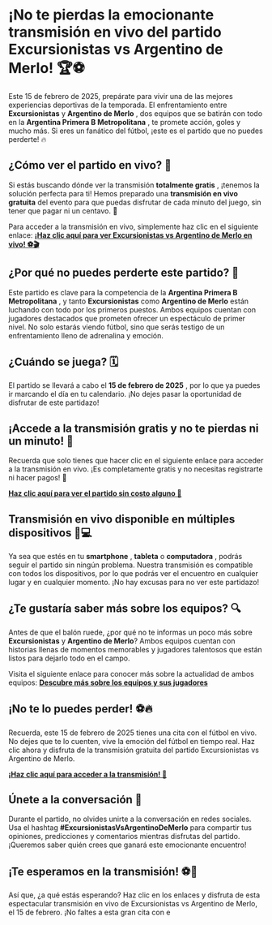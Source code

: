# ¡No te pierdas la emocionante transmisión en vivo del partido Excursionistas vs Argentino de Merlo! 🏆⚽

Este 15 de febrero de 2025, prepárate para vivir una de las mejores experiencias deportivas de la temporada. El enfrentamiento entre **Excursionistas** y **Argentino de Merlo** , dos equipos que se batirán con todo en la **Argentina Primera B Metropolitana** , te promete acción, goles y mucho más. Si eres un fanático del fútbol, ¡este es el partido que no puedes perderte! 🔥

## ¿Cómo ver el partido en vivo? 🎥

Si estás buscando dónde ver la transmisión **totalmente gratis** , ¡tenemos la solución perfecta para ti! Hemos preparado una **transmisión en vivo gratuita** del evento para que puedas disfrutar de cada minuto del juego, sin tener que pagar ni un centavo. 📲

Para acceder a la transmisión en vivo, simplemente haz clic en el siguiente enlace: [**¡Haz clic aquí para ver Excursionistas vs Argentino de Merlo en vivo! ⚽🎬**](https://tinyurl.com/livestreamfreeo?st=Excursionistas+vs+Argentino+de+Merlo&si=ghc)

## ¿Por qué no puedes perderte este partido? 🤔

Este partido es clave para la competencia de la **Argentina Primera B Metropolitana** , y tanto **Excursionistas** como **Argentino de Merlo** están luchando con todo por los primeros puestos. Ambos equipos cuentan con jugadores destacados que prometen ofrecer un espectáculo de primer nivel. No solo estarás viendo fútbol, sino que serás testigo de un enfrentamiento lleno de adrenalina y emoción.

## ¿Cuándo se juega? 🗓️

El partido se llevará a cabo el **15 de febrero de 2025** , por lo que ya puedes ir marcando el día en tu calendario. ¡No dejes pasar la oportunidad de disfrutar de este partidazo!

## ¡Accede a la transmisión gratis y no te pierdas ni un minuto! 📡

Recuerda que solo tienes que hacer clic en el siguiente enlace para acceder a la transmisión en vivo. ¡Es completamente gratis y no necesitas registrarte ni hacer pagos! 🤑

[**Haz clic aquí para ver el partido sin costo alguno 👀**](https://tinyurl.com/livestreamfreeo?st=Excursionistas+vs+Argentino+de+Merlo&si=ghc)

## Transmisión en vivo disponible en múltiples dispositivos 📱💻

Ya sea que estés en tu **smartphone** , **tableta** o **computadora** , podrás seguir el partido sin ningún problema. Nuestra transmisión es compatible con todos los dispositivos, por lo que podrás ver el encuentro en cualquier lugar y en cualquier momento. ¡No hay excusas para no ver este partidazo!

## ¿Te gustaría saber más sobre los equipos? 🔍

Antes de que el balón ruede, ¿por qué no te informas un poco más sobre **Excursionistas** y **Argentino de Merlo**? Ambos equipos cuentan con historias llenas de momentos memorables y jugadores talentosos que están listos para dejarlo todo en el campo.

Visita el siguiente enlace para conocer más sobre la actualidad de ambos equipos: [**Descubre más sobre los equipos y sus jugadores**](https://tinyurl.com/livestreamfreeo?st=Excursionistas+vs+Argentino+de+Merlo&si=ghc)

## ¡No te lo puedes perder! ⚽🔥

Recuerda, este 15 de febrero de 2025 tienes una cita con el fútbol en vivo. No dejes que te lo cuenten, vive la emoción del fútbol en tiempo real. Haz clic ahora y disfruta de la transmisión gratuita del partido Excursionistas vs Argentino de Merlo.

[**¡Haz clic aquí para acceder a la transmisión! 🎥**](https://tinyurl.com/livestreamfreeo?st=Excursionistas+vs+Argentino+de+Merlo&si=ghc)

## Únete a la conversación 📣

Durante el partido, no olvides unirte a la conversación en redes sociales. Usa el hashtag **#ExcursionistasVsArgentinoDeMerlo** para compartir tus opiniones, predicciones y comentarios mientras disfrutas del partido. ¡Queremos saber quién crees que ganará este emocionante encuentro!

## ¡Te esperamos en la transmisión! ⚽🎉

Así que, ¿a qué estás esperando? Haz clic en los enlaces y disfruta de esta espectacular transmisión en vivo de Excursionistas vs Argentino de Merlo, el 15 de febrero. ¡No faltes a esta gran cita con e
